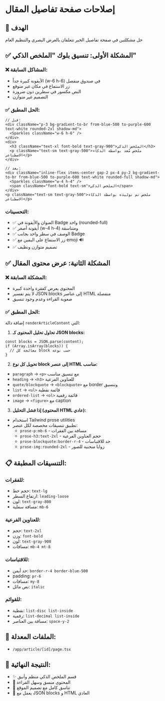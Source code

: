# إصلاحات صفحة تفاصيل المقال

## 🎯 الهدف
حل مشكلتين في صفحة تفاصيل الخبر تتعلقان بالعرض البصري والتنظيم العام

## ✅ المشكلة الأولى: تنسيق بلوك "الملخص الذكي"

### ❌ المشاكل السابقة:
- الأيقونة كبيرة جداً (w-6 h-6) في صندوق منفصل
- زر الاستماع في مكان غير متوقع
- النص مكسور في سطرين دون ضرورة
- التصميم غير متوازن

### ✅ الحل المطبق:
```tsx
// قبل:
<div className="p-3 bg-gradient-to-br from-blue-500 to-purple-600 text-white rounded-2xl shadow-md">
  <Sparkles className="w-6 h-6" />
</div>
<div>
  <h3 className="text-xl font-bold text-gray-900">الملخص الذكي</h3>
  <p className="text-sm text-gray-500">ملخص مُعد بواسطة الذكاء الاصطناعي</p>
</div>

// بعد:
<div className="inline-flex items-center gap-2 px-4 py-2 bg-gradient-to-br from-blue-500 to-purple-600 text-white rounded-full shadow-md">
  <Sparkles className="w-4 h-4" />
  <span className="font-bold text-sm">الملخص الذكي</span>
</div>
<p className="text-sm text-gray-500">ملخص تم توليده بواسطة الذكاء الاصطناعي</p>
```

### التحسينات:
- ✅ العنوان والأيقونة في Badge واحد (rounded-full)
- ✅ أيقونة أصغر (w-4 h-4) ومتناسقة
- ✅ الوصف في سطر واحد بجانب Badge
- ✅ زر الاستماع على اليمين مع emoji 🔊
- ✅ تصميم متوازن ونظيف

## ✅ المشكلة الثانية: عرض محتوى المقال

### ❌ المشكلة السابقة:
- المحتوى يعرض كفقرة واحدة كبيرة
- لا يتم تفسير JSON blocks إلى عناصر HTML منفصلة
- صعوبة القراءة وعدم وجود تنسيق

### ✅ الحل المطبق:
إضافة دالة `renderArticleContent` التي:

1. **تحاول تحليل المحتوى كـ JSON blocks:**
```tsx
const blocks = JSON.parse(content);
if (Array.isArray(blocks)) {
  // معالجة كل block حسب نوعه
}
```

2. **تحويل كل نوع block إلى عنصر HTML مناسب:**
- `paragraph` → `<p>` مع تنسيق مناسب
- `heading` → `<h3>` للعناوين الفرعية
- `quote/blockquote` → `<blockquote>` مع border وتنسيق
- `list` → `<ul>` قائمة نقطية
- `ordered-list` → `<ol>` قائمة رقمية
- `image` → `<figure>` مع caption

3. **إذا فشل التحليل (المحتوى HTML عادي):**
- استخدام Tailwind prose utilities
- تطبيق تنسيقات مخصصة لكل عنصر:
  - `prose-p:mb-6` - مسافة بين الفقرات
  - `prose-h3:text-2xl` - حجم العناوين الفرعية
  - `prose-blockquote:border-r-4` - حد للاقتباسات
  - `prose-img:rounded-2xl` - زوايا منحنية للصور

## 📋 التنسيقات المطبقة:

### للفقرات:
- حجم خط: `text-lg`
- ارتفاع السطر: `leading-loose`
- لون: `text-gray-800`
- مسافة سفلية: `mb-6`

### للعناوين الفرعية:
- حجم: `text-2xl`
- وزن: `font-bold`
- لون: `text-gray-900`
- مسافات: `mb-4 mt-8`

### للاقتباسات:
- حد أيمن: `border-r-4 border-blue-500`
- padding: `pr-6`
- مسافات: `my-8`
- نص مائل: `italic`

### للقوائم:
- نقطية: `list-disc list-inside`
- رقمية: `list-decimal list-inside`
- مسافة بين العناصر: `space-y-2`

## 📁 الملفات المعدلة:
- `/app/article/[id]/page.tsx`

## 🚀 النتيجة النهائية:
- ✨ قسم الملخص الذكي منظم وأنيق
- 📖 المحتوى منسق وسهل القراءة
- 🎨 تناسق كامل مع تصميم الموقع
- 📱 يعمل مع JSON blocks و HTML العادي 